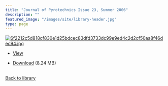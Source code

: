 ```yaml
---
title: "Journal of Pyrotechnics Issue 23, Summer 2006"
description: ""
featured_image: "/images/site/library-header.jpg"
type: page
---
```


<a href="https://drive.google.com/uc?export=view&id=1n77rwi4Inr1chjDp3Zzc3rWyw1FDFPu0" target="_blank">![6f2212c5d818cf830e1d25bdcec83dfd3733dc99e9ed4c2d2cf50aa8f46dec94.jpg](/images/library/6f2212c5d818cf830e1d25bdcec83dfd3733dc99e9ed4c2d2cf50aa8f46dec94.jpg)</a>
* <a href="https://drive.google.com/uc?export=view&id=1n77rwi4Inr1chjDp3Zzc3rWyw1FDFPu0" target="_blank">View</a>

* [Download](https://drive.google.com/uc?export=download&id=1n77rwi4Inr1chjDp3Zzc3rWyw1FDFPu0) (8.24 MB)

<br />[Back to library](/library/)
